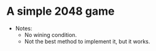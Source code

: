 # A simple 2048 game

- Notes:
    - No wining condition.
    - Not the best method to implement it, but it works.